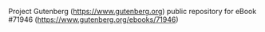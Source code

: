 Project Gutenberg (https://www.gutenberg.org) public repository
for eBook #71946 (https://www.gutenberg.org/ebooks/71946)
